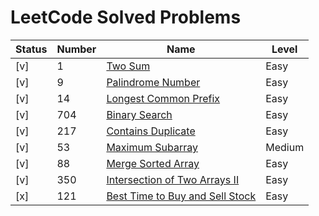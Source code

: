 # LeetCode Solved Problems

| Status | Number | Name                                                                                                  | Level  |
|--------|--------|-------------------------------------------------------------------------------------------------------|--------|
| [v]    | 1      | [Two Sum](solutions/1.%20Two%20Sum.go)                                                                | Easy   |
| [v]    | 9      | [Palindrome Number](./solutions/9.%20Palindrome%20Number.go)                                          | Easy   |
| [v]    | 14     | [Longest Common Prefix](./solutions/14.%20Longest%20Common%20Prefix.go)                               | Easy   |
| [v]    | 704    | [Binary Search](./solutions/704.%20Binary%20Search.go)                                                | Easy   |
| [v]    | 217    | [Contains Duplicate](./solutions/217.%20Contains%20Duplicate.go)                                      | Easy   |
| [v]    | 53     | [Maximum Subarray](./solutions/53.%20Maximum%20Subarray.go)                                           | Medium |
| [v]    | 88     | [Merge Sorted Array](./solutions/88.%20Merge%20Sorted%20Array.go)                                     | Easy   |
| [v]    | 350    | [Intersection of Two Arrays II](./solutions/350.%20Intersection%20of%20Two%20Arrays%20II.go)          | Easy   |
| [x]    | 121    | [Best Time to Buy and Sell Stock](./solutions/121.%20Best%20Time%20to%20Buy%20and%20Sell%20Stock.go)  | Easy   |
